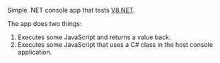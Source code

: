 Simple .NET console app that tests [V8.NET](http://v8dotnet.codeplex.com/).

The app does two things:

  1. 	Executes some JavaScript and returns a value back.
  2.  Executes some JavaScript that uses a C# class in the host console application.

